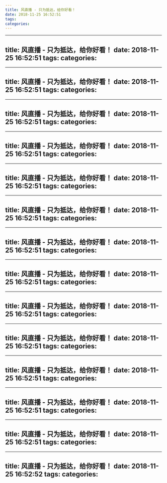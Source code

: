 ```yaml
---
title: 风直播 - 只为抵达，给你好看！
date: 2018-11-25 16:52:51
tags: 
categories: 
---
```

---
title: 风直播 - 只为抵达，给你好看！
date: 2018-11-25 16:52:51
tags: 
categories: 
---
---
title: 风直播 - 只为抵达，给你好看！
date: 2018-11-25 16:52:51
tags: 
categories: 
---
---
title: 风直播 - 只为抵达，给你好看！
date: 2018-11-25 16:52:51
tags: 
categories: 
---
---
title: 风直播 - 只为抵达，给你好看！
date: 2018-11-25 16:52:51
tags: 
categories: 
---
---
title: 风直播 - 只为抵达，给你好看！
date: 2018-11-25 16:52:51
tags: 
categories: 
---
---
title: 风直播 - 只为抵达，给你好看！
date: 2018-11-25 16:52:51
tags: 
categories: 
---
---
title: 风直播 - 只为抵达，给你好看！
date: 2018-11-25 16:52:51
tags: 
categories: 
---
---
title: 风直播 - 只为抵达，给你好看！
date: 2018-11-25 16:52:51
tags: 
categories: 
---
---
title: 风直播 - 只为抵达，给你好看！
date: 2018-11-25 16:52:51
tags: 
categories: 
---
---
title: 风直播 - 只为抵达，给你好看！
date: 2018-11-25 16:52:51
tags: 
categories: 
---
---
title: 风直播 - 只为抵达，给你好看！
date: 2018-11-25 16:52:51
tags: 
categories: 
---
---
title: 风直播 - 只为抵达，给你好看！
date: 2018-11-25 16:52:51
tags: 
categories: 
---
---
title: 风直播 - 只为抵达，给你好看！
date: 2018-11-25 16:52:51
tags: 
categories: 
---
---
title: 风直播 - 只为抵达，给你好看！
date: 2018-11-25 16:52:52
tags: 
categories: 
---
